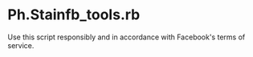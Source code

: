 # Ph.Stainfb_tools.rb
Use this script responsibly and in accordance with Facebook's terms of service.
